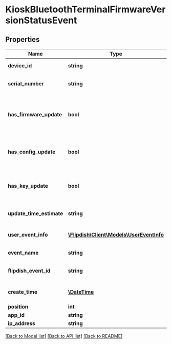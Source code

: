 # KioskBluetoothTerminalFirmwareVersionStatusEvent

## Properties
Name | Type | Description | Notes
------------ | ------------- | ------------- | -------------
**device_id** | **string** | Device Id of the Kiosk | [optional] 
**serial_number** | **string** | Serial Number of the device | [optional] 
**has_firmware_update** | **bool** | Indicates if Payment Terminal has Firmware Update | [optional] 
**has_config_update** | **bool** | Indicates if Payment Terminal has Config Update | [optional] 
**has_key_update** | **bool** | Indicates if Payment Terminal has Key Update | [optional] 
**update_time_estimate** | **string** | ETA to install the update | [optional] 
**user_event_info** | [**\Flipdish\\Client\Models\UserEventInfo**](UserEventInfo.md) | User who made the changes | [optional] 
**event_name** | **string** | The event name | [optional] 
**flipdish_event_id** | **string** | The identitfier of the event | [optional] 
**create_time** | [**\DateTime**](\DateTime.md) | The time of creation of the event | [optional] 
**position** | **int** | Position | [optional] 
**app_id** | **string** | App id | [optional] 
**ip_address** | **string** | Ip Address | [optional] 

[[Back to Model list]](../README.md#documentation-for-models) [[Back to API list]](../README.md#documentation-for-api-endpoints) [[Back to README]](../README.md)



